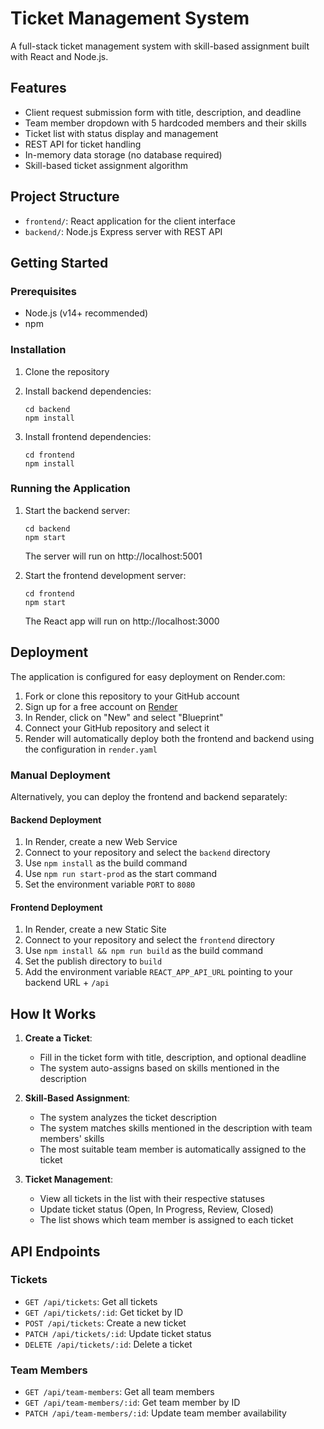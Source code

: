# Ticket Management System

A full-stack ticket management system with skill-based assignment built with React and Node.js.

## Features

- Client request submission form with title, description, and deadline
- Team member dropdown with 5 hardcoded members and their skills
- Ticket list with status display and management
- REST API for ticket handling
- In-memory data storage (no database required)
- Skill-based ticket assignment algorithm

## Project Structure

- `frontend/`: React application for the client interface
- `backend/`: Node.js Express server with REST API

## Getting Started

### Prerequisites

- Node.js (v14+ recommended)
- npm

### Installation

1. Clone the repository
2. Install backend dependencies:
   ```
   cd backend
   npm install
   ```

3. Install frontend dependencies:
   ```
   cd frontend
   npm install
   ```

### Running the Application

1. Start the backend server:
   ```
   cd backend
   npm start
   ```
   The server will run on http://localhost:5001

2. Start the frontend development server:
   ```
   cd frontend
   npm start
   ```
   The React app will run on http://localhost:3000

## Deployment

The application is configured for easy deployment on Render.com:

1. Fork or clone this repository to your GitHub account
2. Sign up for a free account on [Render](https://render.com)
3. In Render, click on "New" and select "Blueprint"
4. Connect your GitHub repository and select it
5. Render will automatically deploy both the frontend and backend using the configuration in `render.yaml`

### Manual Deployment

Alternatively, you can deploy the frontend and backend separately:

#### Backend Deployment
1. In Render, create a new Web Service
2. Connect to your repository and select the `backend` directory
3. Use `npm install` as the build command
4. Use `npm run start-prod` as the start command
5. Set the environment variable `PORT` to `8080`

#### Frontend Deployment
1. In Render, create a new Static Site
2. Connect to your repository and select the `frontend` directory
3. Use `npm install && npm run build` as the build command
4. Set the publish directory to `build`
5. Add the environment variable `REACT_APP_API_URL` pointing to your backend URL + `/api`

## How It Works

1. **Create a Ticket**:
   - Fill in the ticket form with title, description, and optional deadline
   - The system auto-assigns based on skills mentioned in the description

2. **Skill-Based Assignment**:
   - The system analyzes the ticket description
   - The system matches skills mentioned in the description with team members' skills
   - The most suitable team member is automatically assigned to the ticket

3. **Ticket Management**:
   - View all tickets in the list with their respective statuses
   - Update ticket status (Open, In Progress, Review, Closed)
   - The list shows which team member is assigned to each ticket

## API Endpoints

### Tickets
- `GET /api/tickets`: Get all tickets
- `GET /api/tickets/:id`: Get ticket by ID
- `POST /api/tickets`: Create a new ticket
- `PATCH /api/tickets/:id`: Update ticket status
- `DELETE /api/tickets/:id`: Delete a ticket

### Team Members
- `GET /api/team-members`: Get all team members
- `GET /api/team-members/:id`: Get team member by ID
- `PATCH /api/team-members/:id`: Update team member availability
